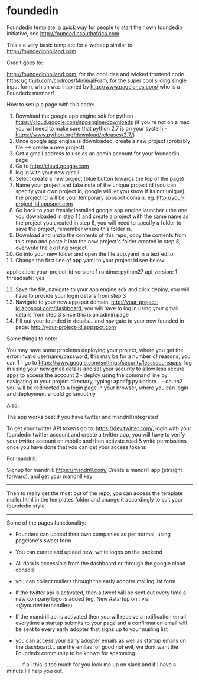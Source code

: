 foundedin
=========

Foundedin template, a quick way for people to start their own foundedin initiative, see http://foundedinsouthafrica.com

This a a very basic template for a webapp similar to http://foundedinholland.com

Credit goes to:

http://foundedinholland.com, for the cool idea and wicked frontend code
https://github.com/codrops/MinimalForm, for the super cool sliding single input form, which was inspired by http://www.pagelanes.com/ who is a Foundedx member!

How to setup a page with this code:
1) Download the google app engine sdk for python - https://cloud.google.com/appengine/downloads (if you're not on a mac you will need to make sure that python 2.7 is on your system - https://www.python.org/download/releases/2.7/)
2) Once google app engine is downloaded, create a new project (probably file --> create a new project)
3) Get a gmail address to use as an admin account for your foundedin page
4) Go to http://cloud.google.com
5) log in with your new gmail
6) Select create a new project (blue button towards the top of the page)
7) Name your project and take note of the unique project id (you can specify your own project id, google will let you know if its not unique), the project id will be your temporary appspot domain, eg. http://your-project-id.appspot.com
8) Go back to your freshly installed google app engine launcher ( the one you downloaded in step 1 ) and create a project with the same name as the project you created in step 6, you will need to specify a folder to save the project, remember where this folder is.
9) Download and unzip the contents of this repo, copy the contents from this repo and paste it into the new project's folder created in step 8, overwrite the existing project.
10) Go into your new folder and open the file app.yaml in a text editor
11) Change the first line of app.yaml to your project id see below:

application: your-project-id
version: 1
runtime: python27
api_version: 1
threadsafe: yes

12) Save the file, navigate to your app engine sdk and click deploy, you will have to provide your login details from step 3
13) Navigate to your new appspot domain: http://your-project-id.appspot.com/dashboard, you will have to log in using your gmail details from step 3 since this is an admin page
14) Fill out your founded in details... and navigate to your new founded in page: http://your-project-id.appspot.com

Some things to note:

You may have some problems deploying your project, where you get the error invalid username/password, this may be for a number of reasons, you can
1 - go to https://www.google.com/settings/security/lesssecureapps, log in using your new gmail details and set your security to allow less secure apps to access the account
2 - deploy using the command line by navigating to your project directory, typing:
appcfg.py update . --oauth2
you will be redirected to a login page in your browser, where you can login and deployment should go smoothly

Also:

The app works best if you have twitter and mandrill integrated

To get your twitter API tokens go to: https://dev.twitter.com/, login with your foundedin twitter account and create a twitter app, you will have to verify your twitter account on mobile and then activate read & write permissions, once you have done that you can get your access tokens

For mandrill:

Signup for mandrill: https://mandrill.com/
Create a mandrill app (straight forward), and get your mandrill key


----

Then to really get the most out of the repo, you can access the template mailer.html in the templates folder and change it accordingly to suit your foundedin style.


---------------

Some of the pages functionality:

- Founders can upload their own companies as per normal, using pagelane's sweet form
- You can curate and upload new, white logos on the backend
- All data is accessible from the dashboard or through the google cloud console
- you can collect mailers through the early adopter mailing list form

- If the twitter api is activated, then a tweet will be sent out every time a new company logo is added (eg. New #startup on <bitly link>: <startup name> via <@yourtwitterhandle>)

- If the mandrill api is activated then you will receive a notification email everytime a startup submits to your page and a confirmation email will be sent to every early adopter that signs up to your mailing list

- you can access your early adopter emails as well as startup emails on the dashboard... use the emilas for good not evil, we dont want the Foundedx community to be known for spamming.

..........if all this is too much for you look me up on slack and if I have a minute I'll help you out.




